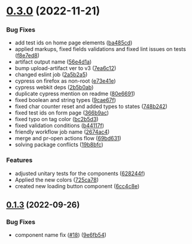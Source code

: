 # [0.3.0](https://github.com/bcgov/nr-frontend-starting-app/compare/v0.2.1...v0.3.0) (2022-11-21)


### Bug Fixes

* add test ids on home page elements ([ba485cd](https://github.com/bcgov/nr-frontend-starting-app/commit/ba485cd48c9709c294435292c29549d019753420))
* applied markups, fixed fields validations and fixed lint issues on tests ([f8e7ed8](https://github.com/bcgov/nr-frontend-starting-app/commit/f8e7ed8d8d2da3a0c6adacce4c7f9f4de55072bd))
* artifact output name ([56e4d1a](https://github.com/bcgov/nr-frontend-starting-app/commit/56e4d1a6582e1099b4cc154ed12d95113e3305d5))
* bump upload-artifact ver to v3 ([7ea6c12](https://github.com/bcgov/nr-frontend-starting-app/commit/7ea6c12e42a319ef1f934ec6f999c933a0b21fda))
* changed eslint job ([2a5b2a5](https://github.com/bcgov/nr-frontend-starting-app/commit/2a5b2a58b24d14d28bb39d812feb881e343dc949))
* cypress on firefox as non-root ([e73e41e](https://github.com/bcgov/nr-frontend-starting-app/commit/e73e41e0ee808b3b6ddbd01398a3c93aa3cc2eef))
* cypress webkit deps ([2b5b0ab](https://github.com/bcgov/nr-frontend-starting-app/commit/2b5b0abdce19afc31f379dea18cc71b5d454d5a2))
* duplicate cypress mention on readme ([80e6691](https://github.com/bcgov/nr-frontend-starting-app/commit/80e6691ca8d51b151b302ab2e3126682c3e71352))
* fixed boolean and string types ([9cae67f](https://github.com/bcgov/nr-frontend-starting-app/commit/9cae67f3e24f7b6a432170b26105e8b5a719b182))
* fixed char counter reset and added types to states ([748b242](https://github.com/bcgov/nr-frontend-starting-app/commit/748b242304c4a1c60294110fdb6b4824c06f75b2))
* fixed test ids on form page ([366b9ac](https://github.com/bcgov/nr-frontend-starting-app/commit/366b9accdda0fb9ddbc6354898d3e92f3aaf24e1))
* fixed typo on tag color ([bc2b5d3](https://github.com/bcgov/nr-frontend-starting-app/commit/bc2b5d343b74b68492f3189fbabc2c21b2fa86f2))
* fixed validation conditions ([b44117f](https://github.com/bcgov/nr-frontend-starting-app/commit/b44117f6e390d777047afbecd4e166726158bf14))
* friendly workflow job name ([2674ac4](https://github.com/bcgov/nr-frontend-starting-app/commit/2674ac4e71c2401cda8a353e6f14db350b26465e))
* merge and pr-open actions flow ([69bd631](https://github.com/bcgov/nr-frontend-starting-app/commit/69bd631fd995055895792fd0bb167c92b403a065))
* solving package conflicts ([19b8bfc](https://github.com/bcgov/nr-frontend-starting-app/commit/19b8bfc2f841d0c5858ea24c1b54eec7ea2ed9b8))


### Features

* adjusted unitary tests for the components ([628244f](https://github.com/bcgov/nr-frontend-starting-app/commit/628244f111b42dd2b65b4947bbc2367e8cc75ef1))
* Applied the new colors ([725ca78](https://github.com/bcgov/nr-frontend-starting-app/commit/725ca788f31f0346a160ef2e26649067fb46533e))
* created new loading button component ([6cc4c8e](https://github.com/bcgov/nr-frontend-starting-app/commit/6cc4c8ea19149ef0af6ca5ffa684c5438995c3cb))



## [0.1.3](https://github.com/bcgov/nr-frontend-starting-app/compare/v0.1.2...v0.1.3) (2022-09-26)


### Bug Fixes

* component name fix ([#18](https://github.com/bcgov/nr-frontend-starting-app/issues/18)) ([9e6fb54](https://github.com/bcgov/nr-frontend-starting-app/commit/9e6fb54f8cf4d463e60586f73560184116e58b90))



